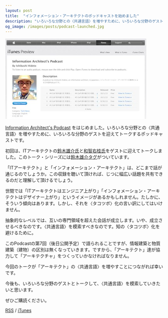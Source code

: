```yaml
---
layout: post
title:  "インフォメーション・アーキテクトのポッドキャストを始めました"
description: "いろいろな分野との〈共通言語〉を増やすために、いろいろな分野のゲストを迎えてトークするポッドキャストです。"
og_image: /images/posts/podcast-launched.jpg
---
```


<div class="eye-catch"><img src="/images/posts/podcast-launched.jpg"></div>

[Information Architect's Podcast](http://talk.ishibashihideto.net/) をはじめました。いろいろな分野との〈共通言語〉を増やすために、いろいろな分野のゲストを迎えてトークするポッドキャストです。

初回は、ITアーキテクトの[鈴木雄介氏](https://twitter.com/yusuke_arclamp)と[和智右桂氏](https://twitter.com/digitalsoul0124)をゲストに迎えてトークしました。このトーク・シリーズには[鈴木雄介タグ](http://talk.ishibashihideto.net/tagged/%E9%88%B4%E6%9C%A8%E9%9B%84%E4%BB%8B)がついています。

「ITアーキテクト」と「インフォメーション・アーキテクト」は、どこまで話が通じるのでしょうか。この収録を聴いて頂ければ、じつに幅広い話題を共有できるのだと理解して頂けるでしょう。

世間では「ITアーキテクトはエンジニア上がり」「インフォメーション・アーキテクトはデザイナー上がり」というイメージがあるかもしれません。たしかに、そういう傾向はあります。しかし、それを〈タコツボ〉化の言い訳にしてはいけません。

抽象的なレベルでは、互いの専門領域を超えた会話が成立します。いや、成立させるべきなのです。〈共通言語〉を模索すべきなのです。知の〈タコツボ〉化を避けるために。

このPodcastの第7回（後日公開予定）で語られることですが、情報建築と物質建築（建物）の区別は無くなっていきます。ですから、「アーキテクト」達が協力して「アーキテクチャ」をつくっていかなければなりません。

今回のトークが「アーキテクト」の〈共通言語〉を増やすことにつながれば幸いです。

今後も、いろいろな分野のゲストとトークして、〈共通言語〉を模索していきたいと思います。

ぜひご購読ください。

[RSS](http://talk.ishibashihideto.net/rss) / [iTunes](http://www.itunes.com/podcast?id=718081940)